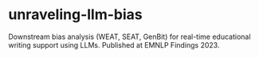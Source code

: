 # unraveling-llm-bias
Downstream bias analysis (WEAT, SEAT, GenBit) for real-time educational writing support using LLMs. Published at EMNLP Findings 2023.
